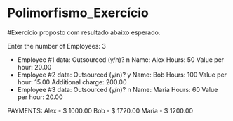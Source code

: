 # Polimorfismo_Exercício


#Exercício proposto com resultado abaixo esperado. 

Enter the number of Employees: 3
- Employee #1 data:
Outsourced (y/n)? n
Name: Alex
Hours: 50
Value per hour: 20.00
- Employee #2 data:
Outsourced (y/n)? y
Name: Bob
Hours: 100
Value per hour: 15.00
Additional charge: 200.00
- Employee #3 data:
Outsourced (y/n)? n
Name: Maria
Hours: 60
Value per hour: 20.00


PAYMENTS: 
Alex - $ 1000.00
Bob - $ 1720.00
Maria - $ 1200.00

